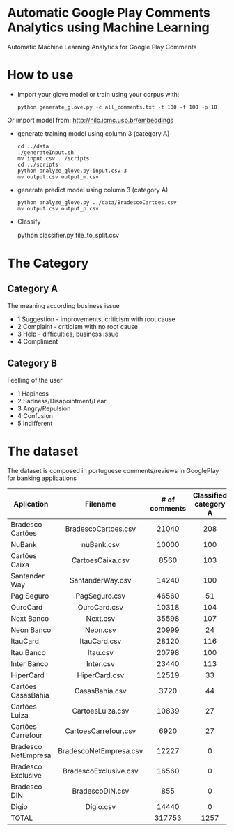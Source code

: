 # Automatic Google Play Comments Analytics using Machine Learning
Automatic Machine Learning Analytics for Google Play Comments

# How to use

*   Import your glove model or train using your corpus with:

        python generate_glove.py -c all_comments.txt -t 100 -f 100 -p 10

Or import model from: http://nilc.icmc.usp.br/embeddings

*   generate training model using column 3 (category A)

        cd ../data
        ./generateInput.sh
        mv input.csv ../scripts
        cd ../scripts
        python analyze_glove.py input.csv 3
        mv output.csv output_m.csv
        
*   generate predict model using column 3 (category A)

        python analyze_glove.py ../data/BradescoCartoes.csv
        mv output.csv output_p.csv

*    Classify

        python classifier.py file_to_split.csv

# The Category

## Category A 
The meaning according business issue

+ 1 Suggestion - improvements, criticism with root cause
+ 2 Complaint - criticism with no root cause
+ 3 Help - difficulties, business issue
+ 4 Compliment

## Category B
Feelling of the user

+ 1 Hapiness
+ 2 Sadness/Disapointment/Fear
+ 3 Angry/Repulsion
+ 4 Confusion
+ 5 Indifferent


# The dataset

The dataset is composed in portuguese comments/reviews in GooglePlay for banking applications

| Aplication  | Filename | # of comments      |  Classified category A | Classified Category B |
|-------------|:--------:|:------------------:|:----------------------:|:---------------------:|
|Bradesco Cartões |	BradescoCartoes.csv |	21040 |	208 |	61 |
|NuBank	| nuBank.csv |	10000 |		100	 |	45 |	
|Cartões Caixa |	CartoesCaixa.csv |		8560	 |	103 |		69 |	
|Santander Way |	SantanderWay.csv	 |	14240	 |	100	 |	0 |	
|Pag Seguro |	PagSeguro.csv	 |	46560	 |	51	 |	51 |	
|OuroCard |	OuroCard.csv |		10318 |		104 |		0 |	
|Next Banco |	Next.csv |		35598	 |	107 |		0 |	
|Neon Banco |	Neon.csv |		20999	 |	24 |		24 |	
|ItauCard |	ItauCard.csv	 |	28120 |		116	 |	55 |	
|Itau Banco |	Itau.csv |		20798	 |	100 |		0 |	
|Inter Banco |	Inter.csv	 |	23440	 |	113 |		0 |	
|HiperCard |	HiperCard.csv	 |	12519 |		33 |		0 |	
|Cartões CasasBahia |	CasasBahia.csv	 |	3720	 |	44	 |	0 |	
|Cartões Luiza |	CartoesLuiza.csv |		10839 |		27 |		0 |	
|Cartões Carrefour |	CartoesCarrefour.csv |		6920	 |	27 |		0 |	
|Bradesco NetEmpresa |	BradescoNetEmpresa.csv |		12227 |		0 |		0 |	
|Bradesco Exclusive |	BradescoExclusive.csv	 |	16560	 |	0 |		0 |	
|Bradesco DIN| BradescoDIN.csv |		855 |		0	 |	0 |	
|Digio |	Digio.csv	 |	14440 |		0 |		0 |	
|TOTAL|	 |			317753 |		1257	 |	305 |	



